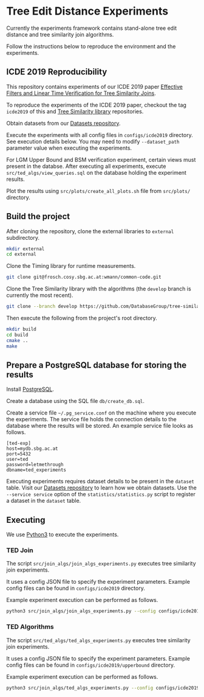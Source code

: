 # Tree Edit Distance Experiments

Currently the experiments framework contains stand-alone tree edit distance
and tree similarity join algorithms.

Follow the instructions below to reproduce the environment and the experiments.

## ICDE 2019 Reproducibility

This repository contains experiments of our ICDE 2019 paper
[Effective Filters and Linear Time Verification for Tree Similarity Joins](http://eplus.uni-salzburg.at/obvusboa/download/pdf/4486886).

To reproduce the experiments of the ICDE 2019 paper, checkout the tag
`icde2019` of this and
[Tree Similarity library](https://github.com/DatabaseGroup/tree-similarity/tree/develop)
repositories.

Obtain datasets from our
[Datasets repository](https://frosch.cosy.sbg.ac.at/mpawlik/ted-datasets).

Execute the experiments with all config files in `configs/icde2019` directory.
See execution details below. You may need to modify `--dataset_path` parameter
value when executing the experiments.

For LGM Upper Bound and BSM verification experiment, certain views must present
in the databse. After executing all experiments, execute `src/ted_algs/view_queries.sql`
on the database holding the experiment results.

Plot the results using `src/plots/create_all_plots.sh` file from `src/plots/`
directory.

## Build the project

After cloning the repository, clone the external libraries to `external`
subdirectory.

```bash
mkdir external
cd external
```
Clone the Timing library for runtime measurements.

```bash
git clone git@frosch.cosy.sbg.ac.at:wmann/common-code.git
```

Clone the Tree Similarity library with the algorithms (the `develop` branch
is currently the most recent).

```bash
git clone --branch develop https://github.com/DatabaseGroup/tree-similarity.git
```

Then execute the following from the project's root directory.
```bash
mkdir build
cd build
cmake ..
make
```

## Prepare a PostgreSQL database for storing the results

Install [PostgreSQL](https://www.postgresql.org/).

Create a database using the SQL file ``db/create_db.sql``.

Create a service file ``~/.pg_service.conf`` on the machine where you execute
the experiments. The service file holds the connection details to the database
where the results will be stored. An example service file looks as follows.

```
[ted-exp]
host=mydb.sbg.ac.at
port=5432
user=ted
password=letmethrough
dbname=ted_experiments
```

Executing experiments requires dataset details to be present in the `dataset`
table. Visit our
[Datasets repository](https://frosch.cosy.sbg.ac.at/mpawlik/ted-datasets)
to learn how we obtain datasets. Use the `--service service` option of the
`statistics/statistics.py` script to register a dataset in the `dataset` table.


## Executing

We use [Python3](https://www.python.org/) to execute the experiments.

### TED Join

The script `src/join_algs/join_algs_experiments.py` executes tree similarity
join experiments.

It uses a config JSON file to specify the experiment parameters. Example config
files can be found in `configs/icde2019` directory.

Example experiment execution can be performed as follows.

```bash
python3 src/join_algs/join_algs_experiments.py --config configs/icde2019/bolzano.json --dataset_path /path_to/ted-datasets/ --service service
```

### TED Algorithms

The script `src/ted_algs/ted_algs_experiments.py` executes tree similarity
join experiments.

It uses a config JSON file to specify the experiment parameters. Example config
files can be found in `configs/icde2019/upperbound` directory.

Example experiment execution can be performed as follows.

```bash
python3 src/join_algs/ted_algs_experiments.py --config configs/icde2019/upperbound/sentiment.json --dataset_path /path_to/ted-datasets/ --service service
```
